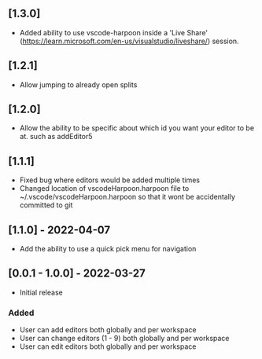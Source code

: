 ## [1.3.0]

- Added ability to use vscode-harpoon inside a 'Live Share' (https://learn.microsoft.com/en-us/visualstudio/liveshare/) session.

## [1.2.1]

- Allow jumping to already open splits

## [1.2.0]

- Allow the ability to be specific about which id you want your editor to be at. such as addEditor5

## [1.1.1]

- Fixed bug where editors would be added multiple times
- Changed location of vscodeHarpoon.harpoon file to ~/.vscode/vscodeHarpoon.harpoon so that it wont
  be accidentally committed to git

## [1.1.0] - 2022-04-07

- Add the ability to use a quick pick menu for navigation

## [0.0.1 - 1.0.0] - 2022-03-27

- Initial release

### Added

- User can add editors both globally and per workspace
- User can change editors (1 - 9) both globally and per workspace
- User can edit editors both globally and per workspace
